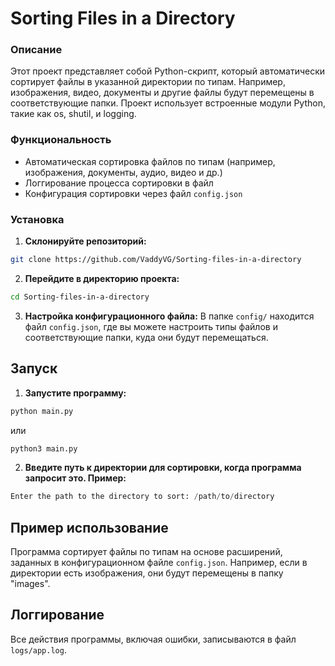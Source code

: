 # Sorting Files in a Directory

### Описание
Этот проект представляет собой Python-скрипт, который автоматически сортирует файлы в указанной директории по типам. Например, изображения, видео, документы и другие файлы будут перемещены в соответствующие папки. Проект использует встроенные модули Python, такие как os, shutil, и logging.

### Функциональность
- Автоматическая сортировка файлов по типам (например, изображения, документы, аудио, видео и др.)
- Логгирование процесса сортировки в файл
- Конфигурация сортировки через файл `config.json`

### Установка
1. **Склонируйте репозиторий:**
```bash
git clone https://github.com/VaddyVG/Sorting-files-in-a-directory
```
2. **Перейдите в директорию проекта:**
```bash
cd Sorting-files-in-a-directory
```

3. **Настройка конфигурационного файла:**
В папке ```config/``` находится файл ```config.json```, где вы можете настроить типы файлов и соответствующие папки, куда они будут перемещаться.

## Запуск
1. **Запустите программу:**
```bash
python main.py
```
или
```bash
python3 main.py
```

2. **Введите путь к директории для сортировки, когда программа запросит это. Пример:**
```Python
Enter the path to the directory to sort: /path/to/directory
```

## Пример использование
Программа сортирует файлы по типам на основе расширений, заданных в конфигурационном файле ```config.json```. Например, если в директории есть изображения, они будут перемещены в папку "images".

## Логгирование
Все действия программы, включая ошибки, записываются в файл ```logs/app.log```.